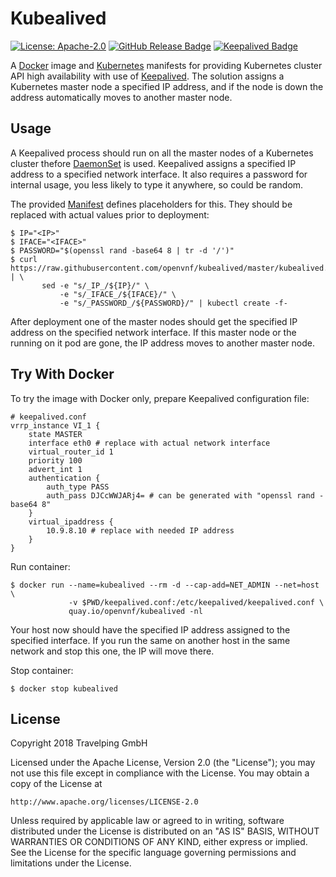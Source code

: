 # Kubealived

[![License: Apache-2.0][Apache 2.0 Badge]][Apache 2.0]
[![GitHub Release Badge]][GitHub Releases]
[![Keepalived Badge]][Keepalived Release]

A [Docker] image and [Kubernetes] manifests for providing Kubernetes cluster
API high availability with use of [Keepalived]. The solution assigns a
Kubernetes master node a specified IP address, and if the node is down the
address automatically moves to another master node.

## Usage

A Keepalived process should run on all the master nodes of a Kubernetes cluster
thefore [DaemonSet] is used. Keepalived assigns a specified IP address to a
specified network interface. It also requires a password for internal usage, you
less likely to type it anywhere, so could be random.

The provided [Manifest] defines placeholders for this. They should be replaced
with actual values prior to deployment:

```
$ IP="<IP>"
$ IFACE="<IFACE>"
$ PASSWORD="$(openssl rand -base64 8 | tr -d '/')"
$ curl https://raw.githubusercontent.com/openvnf/kubealived/master/kubealived.yaml | \
       sed -e "s/_IP_/${IP}/" \
           -e "s/_IFACE_/${IFACE}/" \
           -e "s/_PASSWORD_/${PASSWORD}/" | kubectl create -f-
```

After deployment one of the master nodes should get the specified IP address on
the specified network interface. If this master node or the running on it pod
are gone, the IP address moves to another master node.

## Try With Docker

To try the image with Docker only, prepare Keepalived configuration file:

```
# keepalived.conf
vrrp_instance VI_1 {
    state MASTER
    interface eth0 # replace with actual network interface
    virtual_router_id 1
    priority 100
    advert_int 1
    authentication {
        auth_type PASS
        auth_pass DJCcWWJARj4= # can be generated with "openssl rand -base64 8"
    }
    virtual_ipaddress {
        10.9.8.10 # replace with needed IP address
    }
}
```

Run container:

```
$ docker run --name=kubealived --rm -d --cap-add=NET_ADMIN --net=host \
             -v $PWD/keepalived.conf:/etc/keepalived/keepalived.conf \
             quay.io/openvnf/kubealived -nl
```

Your host now should have the specified IP address assigned to the specified
interface. If you run the same on another host in the same network and stop
this one, the IP will move there.

Stop container:

```
$ docker stop kubealived
```

## License

Copyright 2018 Travelping GmbH

Licensed under the Apache License, Version 2.0 (the "License");
you may not use this file except in compliance with the License.
You may obtain a copy of the License at

    http://www.apache.org/licenses/LICENSE-2.0

Unless required by applicable law or agreed to in writing, software
distributed under the License is distributed on an "AS IS" BASIS,
WITHOUT WARRANTIES OR CONDITIONS OF ANY KIND, either express or implied.
See the License for the specific language governing permissions and
limitations under the License.

<!-- Links -->

[Docker]: https://docs.docker.com
[Manifest]: bundle.yaml
[DaemonSet]: https://kubernetes.io/docs/concepts/workloads/controllers/daemonset
[Keepalived]: https://github.com/acassen/keepalived
[Kubernetes]: https://kubernetes.io

<!-- Badges -->

[Apache 2.0]: https://opensource.org/licenses/Apache-2.0
[Apache 2.0 Badge]: https://img.shields.io/badge/License-Apache%202.0-yellowgreen.svg?style=flat-square
[GitHub Releases]: https://github.com/openvnf/kubealived/releases
[GitHub Release Badge]: https://img.shields.io/github/release/openvnf/kubealived/all.svg?style=flat-square
[Keepalived Badge]: https://img.shields.io/badge/Keepalived-v2.0.10-eba935.svg?style=flat-square
[Keepalived Release]: https://github.com/acassen/keepalived/releases/tag/v2.0.10
